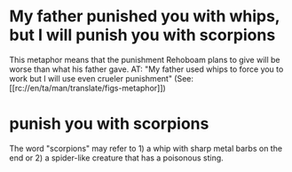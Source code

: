 # My father punished you with whips, but I will punish you with scorpions

This metaphor means that the punishment Rehoboam plans to give will be worse than what his father gave. AT: "My father used whips to force you to work but I will use even crueler punishment" (See: [[rc://en/ta/man/translate/figs-metaphor]])

# punish you with scorpions

The word "scorpions" may refer to 1) a whip with sharp metal barbs on the end or 2) a spider-like creature that has a poisonous sting.

